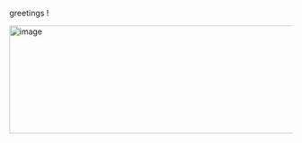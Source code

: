 greetings !








<img width="532" height="192" alt="image" src="https://github.com/user-attachments/assets/10cf47e2-580f-47c1-91db-3f1d8feb5896" />
